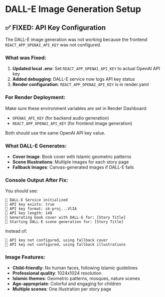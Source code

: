 # DALL-E Image Generation Setup

## ✅ FIXED: API Key Configuration

The DALL-E image generation was not working because the frontend `REACT_APP_OPENAI_API_KEY` was not configured.

### What was Fixed:
1. **Updated local .env**: Set `REACT_APP_OPENAI_API_KEY` to actual OpenAI API key
2. **Added debugging**: DALL-E service now logs API key status
3. **Render configuration**: `REACT_APP_OPENAI_API_KEY` is in render.yaml

### For Render Deployment:
Make sure these environment variables are set in Render Dashboard:
- `OPENAI_API_KEY` (for backend audio generation)
- `REACT_APP_OPENAI_API_KEY` (for frontend image generation)

Both should use the same OpenAI API key value.

### What DALL-E Generates:
- **Cover Image**: Book cover with Islamic geometric patterns
- **Scene Illustrations**: Multiple images for each story page
- **Fallback Images**: Canvas-generated images if DALL-E fails

### Console Output After Fix:
You should see:
```
🎨 DALL-E Service initialized
🔑 API key exists: true
🔑 API key format: sk-proj...VlIA
🔑 API key length: 140
🎨 Generating book cover with DALL-E for: [Story Title]
🎨 Starting DALL-E scene generation for: [Story Title]
```

Instead of:
```
📖 API key not configured, using fallback cover
🎨 API key not configured, using fallback illustrations
```

### Image Features:
- **Child-friendly**: No human faces, following Islamic guidelines
- **Professional quality**: 1024x1024 resolution
- **Islamic themes**: Geometric patterns, mosques, nature scenes
- **Age-appropriate**: Colorful and engaging for children
- **Multiple scenes**: One illustration per story page